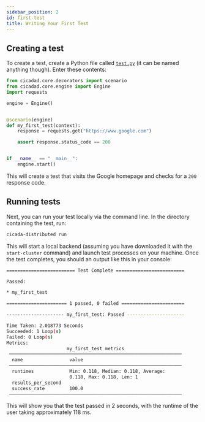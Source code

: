 ```yaml
---
sidebar_position: 2
id: first-test
title: Writing Your First Test
---
```


## Creating a test

To create a test, create a Python file called
[`test.py`](https://github.com/cicadatesting/cicada-distributed-demos/blob/main/first-test/test.py)
(it can be named anything though). Enter these contents:

```python
from cicadad.core.decorators import scenario
from cicadad.core.engine import Engine
import requests

engine = Engine()


@scenario(engine)
def my_first_test(context):
    response = requests.get("https://www.google.com")

    assert response.status_code == 200


if __name__ == "__main__":
    engine.start()
```

This will create a test that visits the Google homepage and checks for a `200`
response code.

## Running tests

Next, you can run your test locally via the command line. In the directory
containing the test, run:

```bash
cicada-distributed run
```

This will start a local backend (assuming you have downloaded it with the
`start-cluster` command) and launch test processes on your machine. Once the
test completes, you should an output like this in your console:

```bash
========================= Test Complete =========================

Passed:

* my_first_test

====================== 1 passed, 0 failed =======================

--------------------- my_first_test: Passed ---------------------

Time Taken: 2.018773 Seconds
Succeeded: 1 Loop(s)
Failed: 0 Loop(s)
Metrics:
                      my_first_test metrics
 ───────────────────────────────────────────────────────────────
  name                 value
 ───────────────────────────────────────────────────────────────
  runtimes             Min: 0.118, Median: 0.118, Average:
                       0.118, Max: 0.118, Len: 1
  results_per_second
  success_rate         100.0
 ───────────────────────────────────────────────────────────────
```

This will show you that the test passed in 2 seconds, with the runtime of the
user taking approximately 118 ms.
